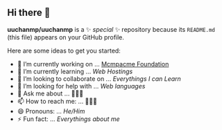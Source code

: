 ## Hi there 👋

**uuchanmp/uuchanmp** is a ✨ _special_ ✨ repository because its `README.md` (this file) appears on your GitHub profile.

Here are some ideas to get you started:

- 🔭 I’m currently working on ... [Mcmpacme Foundation](https://uuchanmp.vivaldi.net)
- 🌱 I’m currently learning ... _Web Hostings_
- 👯 I’m looking to collaborate on ... _Everythings I can Learn_
- 🤔 I’m looking for help with ... _Web languages_
- 💬 Ask me about ... 🤔🤔🤔
- 📫 How to reach me: ... 🏡🏡🏡
- 😄 Pronouns: ... _He/Him_
- ⚡ Fun fact: ... _Everythings about me_

